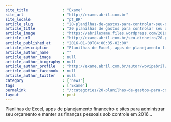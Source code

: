 ```yaml
---
site_title               : "Exame"
site_url                 : "http://exame.abril.com.br"
site_locale              : "pt_BR"
article_slug             : "20-planilhas-de-gastos-para-controlar-seu-orcamento-em-2016"
article_title            : "20 planilhas de gastos para controlar seu orçamento em 2016"
article_image            : "https://abrilexame.files.wordpress.com/2016/09/size_960_16_9_potes-com-dinheiro2.jpg?quality=70&strip=all&w=960"
article_url              : "http://exame.abril.com.br/seu-dinheiro/20-planilhas-de-gastos-para-controlar-seu-orcamento-em-2016/"
article_published_at     : "2016-01-09T04:00:35-02:00"
article_description      : "Planilhas de Excel, apps de planejamento financeiro e sites para administrar seu orçamento e manter as finanças pessoais sob controle em 2016..."
article_author_name      : ""
article_author_image     : null
article_author_biography : null
article_author_profile   : "http://exame.abril.com.br/autor/wpvipabril/"
article_author_facebook  : null
article_author_twitter   : null
category                 : ['news']
tags                     : ['Exame']
permalink                : "/:categories/20-planilhas-de-gastos-para-controlar-seu-orcamento-em-2016/"
layout                   : post
---
```


Planilhas de Excel, apps de planejamento financeiro e sites para administrar seu orçamento e manter as finanças pessoais sob controle em 2016...
